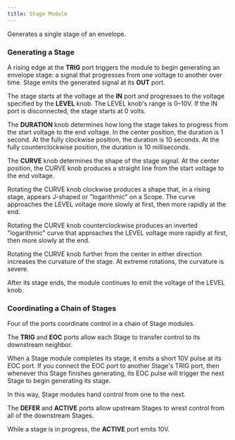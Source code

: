 ```yaml
---
title: Stage Module
---
```

Generates a single stage of an envelope.

### Generating a Stage

A rising edge at the **TRIG** port
triggers the module to begin generating an envelope stage:
a signal that progresses from one voltage to another over time.
Stage emits the generated signal at its **OUT** port.

The stage starts at the voltage at the **IN** port
and progresses to the voltage specified by the **LEVEL** knob.
The LEVEL knob's range is 0–10V.
If the IN port is disconnected,
the stage starts at 0 volts.

The **DURATION** knob determines how long the stage takes
to progress from the start voltage to the end voltage.
In the center position,
the duration is 1 second.
At the fully clockwise position,
the duration is 10 seconds.
At the fully counterclockwise position,
the duration is 10 milliseconds.

The **CURVE** knob determines the shape of the stage signal.
At the center position, the CURVE knob produces a straight line
from the start voltage to the end voltage.

Rotating the CURVE knob clockwise produces a shape that,
in a rising stage,
appears J-shaped or "logarithmic" on a Scope.
The curve approaches the LEVEL voltage more slowly at first,
then more rapidly at the end.

Rotating the CURVE knob counterclockwise produces an inverted "logarithmic"
curve that approaches the LEVEL voltage more rapidly at first,
then more slowly at the end.

Rotating the CURVE knob further from the center in either direction
increases the curvature of the stage.
At extreme rotations,
the curvature is severe.

After its stage ends,
the module continues to emit the voltage of the LEVEL knob.

### Coordinating a Chain of Stages

Four of the ports
coordinate control in a chain of Stage modules.

The **TRIG** and **EOC** ports
allow each Stage to transfer control
to its downstream neighbor.

When a Stage module completes its stage,
it emits a short 10V pulse at its EOC port.
If you connect the EOC port to another Stage's TRIG port,
then whenever this Stage finishes generating,
its EOC pulse will trigger the next Stage to begin
generating its stage.

In this way, Stage modules hand control from one to the next.

The **DEFER** and **ACTIVE** ports
allow upstream Stages to wrest control
from all of the downstream Stages.

While a stage is in progress,
the **ACTIVE** port emits 10V.
